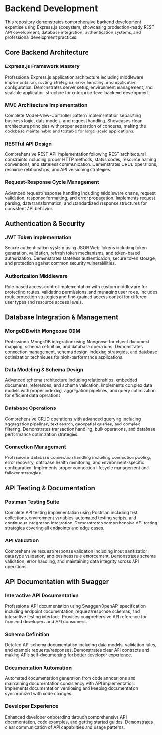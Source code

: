 # Backend Development

This repository demonstrates comprehensive backend development expertise using Express.js ecosystem, showcasing production-ready REST API development, database integration, authentication systems, and professional development practices.

## Core Backend Architecture

### Express.js Framework Mastery

Professional Express.js application architecture including middleware implementation, routing strategies, error handling, and application configuration. Demonstrates server setup, environment management, and scalable application structure for enterprise-level backend development.

### MVC Architecture Implementation

Complete Model-View-Controller pattern implementation separating business logic, data models, and request handling. Showcases clean architecture principles with proper separation of concerns, making the codebase maintainable and testable for large-scale applications.

### RESTful API Design

Comprehensive REST API implementation following REST architectural constraints including proper HTTP methods, status codes, resource naming conventions, and stateless communication. Demonstrates CRUD operations, resource relationships, and API versioning strategies.

### Request-Response Cycle Management

Advanced request/response handling including middleware chains, request validation, response formatting, and error propagation. Implements request parsing, data transformation, and standardized response structures for consistent API behavior.

## Authentication & Security

### JWT Token Implementation

Secure authentication system using JSON Web Tokens including token generation, validation, refresh token mechanisms, and token-based authorization. Demonstrates stateless authentication, secure token storage, and protection against common security vulnerabilities.

### Authorization Middleware

Role-based access control implementation with custom middleware for protecting routes, validating permissions, and managing user roles. Includes route protection strategies and fine-grained access control for different user types and resource access levels.


## Database Integration & Management

### MongoDB with Mongoose ODM

Professional MongoDB integration using Mongoose for object document mapping, schema definition, and database operations. Demonstrates connection management, schema design, indexing strategies, and database optimization techniques for high-performance applications.

### Data Modeling & Schema Design

Advanced schema architecture including relationships, embedded documents, references, and schema validation. Implements complex data models with proper indexing, aggregation pipelines, and query optimization for efficient data operations.

### Database Operations

Comprehensive CRUD operations with advanced querying including aggregation pipelines, text search, geospatial queries, and complex filtering. Demonstrates transaction handling, bulk operations, and database performance optimization strategies.

### Connection Management

Professional database connection handling including connection pooling, error recovery, database health monitoring, and environment-specific configuration. Implements proper connection lifecycle management and failover strategies.


## API Testing & Documentation

### Postman Testing Suite

Complete API testing implementation using Postman including test collections, environment variables, automated testing scripts, and continuous integration integration. Demonstrates comprehensive API testing strategies covering all endpoints and edge cases.

### API Validation

Comprehensive request/response validation including input sanitization, data type validation, and business rule enforcement. Demonstrates schema validation, error handling, and maintaining data integrity across API operations.

## API Documentation with Swagger

### Interactive API Documentation

Professional API documentation using Swagger/OpenAPI specification including endpoint documentation, request/response schemas, and interactive testing interface. Provides comprehensive API reference for frontend developers and API consumers.

### Schema Definition

Detailed API schema documentation including data models, validation rules, and example requests/responses. Demonstrates clear API contracts and making APIs self-documenting for better developer experience.

### Documentation Automation

Automated documentation generation from code annotations and maintaining documentation consistency with API implementation. Implements documentation versioning and keeping documentation synchronized with code changes.

### Developer Experience

Enhanced developer onboarding through comprehensive API documentation, code examples, and getting started guides. Demonstrates clear communication of API capabilities and usage patterns.
